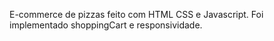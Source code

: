 E-commerce de pizzas feito com HTML CSS e Javascript.
Foi implementado shoppingCart e responsividade.